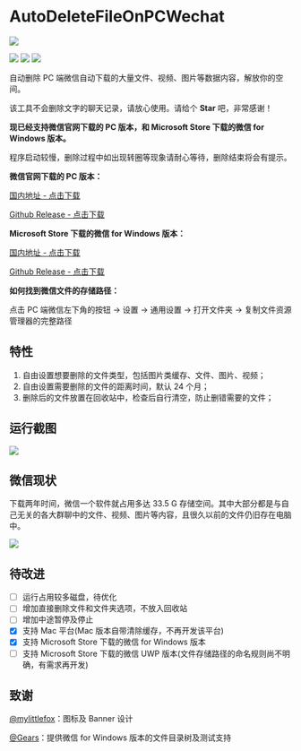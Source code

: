 # AutoDeleteFileOnPCWechat

![](https://markdown-pic-blackboxo.oss-cn-shanghai.aliyuncs.com/banner.png)

[![](https://img.shields.io/badge/platform-win64-lightgrey)](https://github.com/blackboxo/AutoDeleteFileOnPCWechat/releases) [![](https://img.shields.io/github/v/release/blackboxo/AutoDeleteFileOnPCWechat)](https://github.com/blackboxo/AutoDeleteFileOnPCWechat/releases) [![](https://img.shields.io/github/downloads/blackboxo/AutoDeleteFileOnPCWechat/total)](https://github.com/blackboxo/AutoDeleteFileOnPCWechat/releases)

自动删除 PC 端微信自动下载的大量文件、视频、图片等数据内容，解放你的空间。

该工具不会删除文字的聊天记录，请放心使用。请给个 **Star** 吧，非常感谢！

**现已经支持微信官网下载的 PC 版本，和 Microsoft Store 下载的微信 for Windows 版本。**

程序启动较慢，删除过程中如出现转圈等现象请耐心等待，删除结束将会有提示。

**微信官网下载的 PC 版本：**

[国内地址 - 点击下载](
https://deletefileonpcwechat.oss-cn-shanghai.aliyuncs.com/%E5%BE%AE%E4%BF%A1%E6%95%B0%E6%8D%AE%E8%87%AA%E5%8A%A8%E5%88%A0%E9%99%A4%E5%B7%A5%E5%85%B7.exe)

[Github Release - 点击下载](
https://github.com/blackboxo/AutoDeleteFileOnPCWechat/releases/download/v1.0/AutoDeleteFileOnPCWechat.exe)

**Microsoft Store 下载的微信 for Windows 版本：**

[国内地址 - 点击下载](https://deletefileonpcwechat.oss-cn-shanghai.aliyuncs.com/%E5%BE%AE%E4%BF%A1forWindows%E6%95%B0%E6%8D%AE%E8%87%AA%E5%8A%A8%E5%88%A0%E9%99%A4%E5%B7%A5%E5%85%B7.exe)

[Github Release - 点击下载](https://github.com/blackboxo/AutoDeleteFileOnPCWechat/releases/download/v1.0-forWindows/forWindows.exe)

**如何找到微信文件的存储路径：**

点击 PC 端微信左下角的按钮 -> 设置 -> 通用设置 -> 打开文件夹 -> 复制文件资源管理器的完整路径

## 特性
1. 自由设置想要删除的文件类型，包括图片类缓存、文件、图片、视频；
2. 自由设置需要删除的文件的距离时间，默认 24 个月；
3. 删除后的文件放置在回收站中，检查后自行清空，防止删错需要的文件；

## 运行截图

![](https://markdown-pic-blackboxo.oss-cn-shanghai.aliyuncs.com/20200216161434.png)

## 微信现状

下载两年时间，微信一个软件就占用多达 33.5 G 存储空间。其中大部分都是与自己无关的各大群聊中的文件、视频、图片等内容，且很久以前的文件仍旧存在电脑中。

![](https://markdown-pic-blackboxo.oss-cn-shanghai.aliyuncs.com/20200213142805.png)

## 待改进

- [ ] 运行占用较多磁盘，待优化
- [ ] 增加直接删除文件和文件夹选项，不放入回收站
- [ ] 增加中途暂停及停止
- [x] 支持 Mac 平台(Mac 版本自带清除缓存，不再开发该平台)
- [x] 支持 Microsoft Store 下载的微信 for Windows 版本
- [ ] 支持 Microsoft Store 下载的微信 UWP 版本(文件存储路径的命名规则尚不明确，有需求再开发)

## 致谢

[@mylittlefox](https://www.mylittlefox.art)：图标及 Banner 设计

[@Gears](https://refun.eu.org)：提供微信 for Windows 版本的文件目录树及测试支持